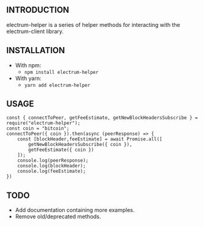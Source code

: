 INTRODUCTION
------------

electrum-helper is a series of helper methods for interacting with the electrum-client library. 


INSTALLATION
------------
 * With npm:
    * `npm install electrum-helper`
 * With yarn:
     * `yarn add electrum-helper`


USAGE
-----

    const { connectToPeer, getFeeEstimate, getNewBlockHeadersSubscribe } = require("electrum-helper");
    const coin = "bitcoin";
    connectToPeer({ coin }).then(async (peerResponse) => {
        const [blockHeader,feeEstimate] = await Promise.all([
            getNewBlockHeadersSubscribe({ coin }),
            getFeeEstimate({ coin })
        ]);
        console.log(peerResponse);
        console.log(blockHeader);
        console.log(feeEstimate);
    })

TODO
----
 * Add documentation containing more examples.
 * Remove old/deprecated methods.
